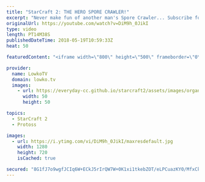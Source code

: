 ```yaml
---
title: "StarCraft 2: THE HERO SPORE CRAWLER!"
excerpt: "Never make fun of another man's Spore Crawler... Subscribe for more videos: http://lowko.tv/youtube Crazy Protoss micro: https://goo.gl/tvhEza  In this game of lower level StarCraft 2 it is clear both players are trying to execute a different playstyle. One goes for Roaches and Hydralisks, where as the"
originalUrl: https://youtube.com/watch?v=DiM9h_0JikI
type: video
length: PT14M38S
publishedDateTime: 2018-05-19T10:59:33Z
heat: 50

featuredContent: "<iframe width=\"800\" height=\"500\" frameborder=\"0\" src=\"https://www.youtube.com/embed/DiM9h_0JikI\" allow=\"accelerometer; autoplay; encrypted-media; gyroscope; picture-in-picture\" allowfullscreen></iframe>"

provider:
  name: LowkoTV
  domain: lowko.tv
  images:
    - url: https://everyday-cc.github.io/starcraft2/assets/images/organizations/lowko.tv-50x50.jpg
      width: 50
      height: 50

topics:
  - StarCraft 2
  - Protoss

images:
  - url: https://i.ytimg.com/vi/DiM9h_0JikI/maxresdefault.jpg
    width: 1280
    height: 720
    isCached: true

secured: "8G1fJ7o9wgfJCIq6W+ECkJ5rIrQW7W+0K1xi1tkebZOT/eLPCuazKY0/MfxCkNaA/BeKbGpC7kHJsTd3GAswVvin+rwF2uFdTbKNaJsxxbVF+tD7DOMaOGrJcDrBuoEZFAicAKVUfbf9Sb4CZDU1O7d8+uJhPmWB19so1F+Y2PYk0peeaDHjiZ/YKfK8lsM+A1ynir4spsjf0mJj60+6IvUQ3Qn640uqU2vLfhJRsD6HvyeWDiVsRAjWVpxkFHb6WrliCSf8TvUdtWkWZd+XO5oZ1FwaM3nT0IdOFIJxnTtH4FCVo9v5GF+BCWXgrPxNli6CLi7gJf1kCRd/KkjIlvuMf0dgaf9lzlmaLe/B3DqRnl2KmOMrF3y86Y6sMZ2VtZJawoJvtaYmvedaXAB/4bPFNkDQkh1lPzDI2W4NJ+A=;h5XzL5s+5JEESpS7MiNlVg=="
---
```


